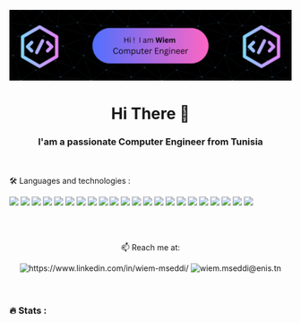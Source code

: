 ![logo](https://github.com/mseddiwiem/MseddiWiem/blob/8cc316d8b8a6c4d503bd7e5a4ded9d6362493b53/logo.png)
<h1 align="center">Hi There 👋</h1>
<h3 align="center">I'am a passionate Computer Engineer from Tunisia</h3>

<br> <br>
🛠 Languages and technologies : 

<code><a href="https:///" target="_blank"><img height="50" src="https://www.vectorlogo.zone/logos/linux/linux-ar21.svg"></a></code>
<code><a href="https://www.python.org/" target="_blank"><img height="50" src="https://www.vectorlogo.zone/logos/python/python-ar21.svg"></a></code>
<code><a href="https://www.docker.com/" target="_blank"><img height="50" src="https://www.vectorlogo.zone/logos/docker/docker-ar21.svg"></a></code>
<code><a href="https://kubernetes.io/" target="_blank"><img height="50" src="https://www.vectorlogo.zone/logos/kubernetes/kubernetes-ar21.svg"></a></code>
<code><a  target="_blank"><img height="50" src="https://www.vectorlogo.zone/logos/gitlab/gitlab-ar21.svg"></a></code>
<code><a  target="_blank"><img height="50" src="https://www.vectorlogo.zone/logos/git-scm/git-scm-ar21.svg"></a></code>
<code><a target="_blank"><img height="50" src="https://www.vectorlogo.zone/logos/java/java-ar21.svg"></a></code>
<code><a  target="_blank"><img height="50" src="https://www.vectorlogo.zone/logos/hibernate/hibernate-ar21.svg"></a></code>
<code><a  target="_blank"><img height="50" src="https://www.vectorlogo.zone/logos/springio/springio-ar21.svg"></a></code>
<code><a target="_blank"><img height="50" src="https://www.vectorlogo.zone/logos/angular/angular-ar21.svg"></a></code>
<code><a  target="_blank"><img height="50" src="https://www.vectorlogo.zone/logos/getbootstrap/getbootstrap-ar21.svg"></a></code>
<code><a  target="_blank"><img height="50" src="https://www.vectorlogo.zone/logos/nodejs/nodejs-horizontal.svg"></a></code>
<code><a  target="_blank"><img height="50" src="https://www.vectorlogo.zone/logos/javascript/javascript-ar21.svg"></a></code>
<code><a  target="_blank"><img height="50" src="https://www.vectorlogo.zone/logos/w3_html5/w3_html5-ar21.svg"></a></code>
<code><a  target="_blank"><img height="50" src="https://www.vectorlogo.zone/logos/w3_css/w3_css-ar21.svg"></a></code>
<code><a target="_blank"><img height="50" src="https://www.vectorlogo.zone/logos/dotnet/dotnet-ar21.svg"></a></code>
<code><a  target="_blank"><img height="50" src="https://www.vectorlogo.zone/logos/mysql/mysql-ar21.svg"></a></code>
<code><a  target="_blank"><img height="50" src="https://www.vectorlogo.zone/logos/mongodb/mongodb-ar21.svg"></a></code>
<code><a  target="_blank"><img height="50" src="https://www.vectorlogo.zone/logos/postgresql/postgresql-ar21.svg"></a></code>
<code><a  target="_blank"><img height="50" src="https://www.vectorlogo.zone/logos/jenkins/jenkins-ar21.svg"></a></code>
<code><a  target="_blank"><img height="50" src="https://www.vectorlogo.zone/logos/grafana/grafana-ar21.svg"></a></code>
<code><a  target="_blank"><img height="50" src="https://www.vectorlogo.zone/logos/figma/figma-ar21.svg"></a></code>

<br><br>

<div align="center">

📫 Reach me at: <br>

  <img src="https://raw.githubusercontent.com/maurodesouza/profile-readme-generator/master/src/assets/icons/social/linkedin/default.svg" width="52" height="40" alt="https://www.linkedin.com/in/wiem-mseddi/"  />
  <img src="https://raw.githubusercontent.com/maurodesouza/profile-readme-generator/master/src/assets/icons/social/gmail/default.svg" width="52" height="40" alt="wiem.mseddi@enis.tn"  />


</div>  
<br><br>
<h3 align="left">🔥   Stats :</h3>
